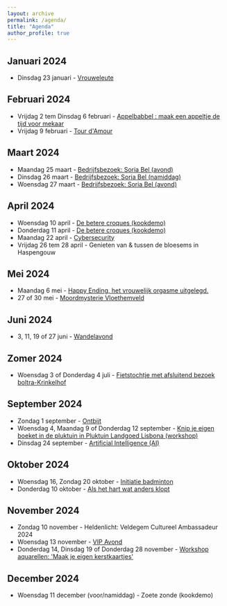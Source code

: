 ```yaml
---
layout: archive
permalink: /agenda/
title: "Agenda"
author_profile: true
---
```


## Januari 2024

- Dinsdag 23 januari - [Vrouweleute](/assets/media/agenda/2024-01-23-vrouweleute.pdf)

## Februari 2024

- Vrijdag 2 tem Dinsdag 6 februari - [Appelbabbel : maak een appeltje de tijd voor mekaar](/assets/media/agenda/2024-02-02-appelbabbel.pdf)
- Vrijdag 9 februari - [Tour d'Amour](/assets/media/agenda/2024-02-09-amour.png)

## Maart 2024

- Maandag 25 maart - [Bedrijfsbezoek: Soria Bel (avond)](/assets/media/agenda/2024-03-25-Bedrijfsbezoek-SoriaBel.pdf)
- Dinsdag 26 maart - [Bedrijfsbezoek: Soria Bel (namiddag)](/assets/media/agenda/2024-03-25-Bedrijfsbezoek-SoriaBel.pdf)
- Woensdag 27 maart - [Bedrijfsbezoek: Soria Bel (avond)](/assets/media/agenda/2024-03-25-Bedrijfsbezoek-SoriaBel.pdf)

## April 2024

- Woensdag 10 april - [De betere croques (kookdemo)](/assets/media/agenda/2024-04-10-croques-over-the-top.pdf)
- Donderdag 11 april - [De betere croques (kookdemo)](/assets/media/agenda/2024-04-10-croques-over-the-top.pdf)
- Maandag 22 april - [Cybersecurity](/assets/media/agenda/2024-04-22-cybersecurity.png)
- Vrijdag 26 tem 28 april - Genieten van & tussen de bloesems in Haspengouw

## Mei 2024

- Maandag 6 mei - [Happy Ending, het vrouwelijk orgasme uitgelegd.](/assets/media/agenda/2024-05-06-happy.pdf)
- 27 of 30 mei - [Moordmysterie Vloethemveld](/assets/media/agenda/2024-05-27-mysterie.jpg)

## Juni 2024

- 3, 11, 19 of 27 juni - [Wandelavond](/assets/media/agenda/2024-06-03-wandelmaand.pdf)

## Zomer 2024

- Woensdag 3 of Donderdag 4 juli - [Fietstochtje met afsluitend bezoek boltra-Krinkelhof](/assets/media/agenda/2024-07-03-boltra.png)

## September 2024

- Zondag 1 september - [Ontbijt](/assets/media/agenda/2024-09-ontbijt.pdf)
- Woensdag 4, Maandag 9 of Donderdag 12 september - [Knip je eigen boeket in de pluktuin in Pluktuin Landgoed Lisbona (workshop)](/assets/media/agenda/2024-09-04-pluktuin.pdf)
- Dinsdag 24 september - [Artificial Intelligence (AI)](/assets/media/agenda/2024-09-24-AI.jpg)

## Oktober 2024

- Woensdag 16, Zondag 20 oktober - [Initiatie badminton](/assets/media/agenda/2024-10-16-badminton.pdf)
- Donderdag 10 oktober - [Als het hart wat anders klopt](/assets/media/agenda/2024-10-10-hart.pdf)

## November 2024

- Zondag 10 november - Heldenlicht: Veldegem Cultureel Ambassadeur 2024
- Woensdag 13 november - [VIP Avond](/assets/media/agenda/2024-11-13-VIP.pdf)
- Donderdag 14, Dinsdag 19 of Donderdag 28 november - [Workshop aquarellen: 'Maak je eigen kerstkaartjes'](/assets/media/agenda/2024-11-aquarellen.pdf)

## December 2024

- Woensdag 11 december (voor/namiddag) - Zoete zonde (kookdemo)
